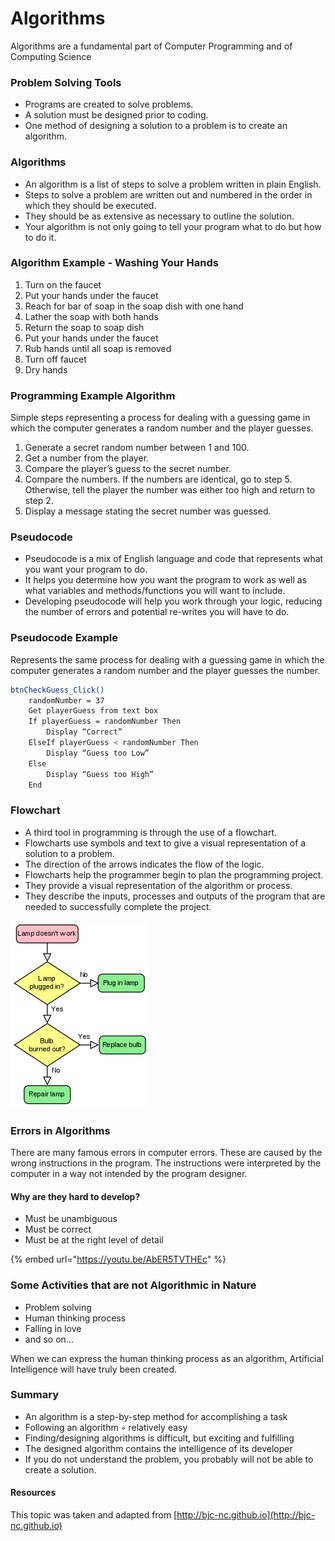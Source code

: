 # Algorithms

Algorithms are a fundamental part of Computer Programming and of Computing Science

### Problem Solving Tools

* Programs are created to solve problems.
* A solution must be designed prior to coding. 
* One method of designing a solution to a problem is to create an algorithm.

### Algorithms

* An algorithm is a list of steps to solve a problem written in plain English. 
* Steps to solve a problem are written out and numbered in the order in which they should be executed. 
* They should be as extensive as necessary to outline the solution. 
* Your algorithm is not only going to tell your program what to do but how to do it.

### Algorithm Example - Washing Your Hands

1. Turn on the faucet
2. Put your hands under the faucet
3. Reach for bar of soap in the soap dish with one hand
4. Lather the soap with both hands 
5. Return the soap to soap dish
6. Put your hands under the faucet
7. Rub hands until all soap is removed
8. Turn off faucet
9. Dry hands 

### Programming Example Algorithm

Simple steps representing a process for dealing with a guessing game in which the computer generates a random number and the player guesses. 

1. Generate a secret random number between 1 and 100. 
2. Get a number from the player. 
3. Compare the player’s guess to the secret number. 
4. Compare the numbers. If the numbers are identical, go to step 5. Otherwise, tell the player the number was either too high and return to step 2. 
5. Display a message stating the secret number was guessed.

### Pseudocode

* Pseudocode is a mix of English language and code that represents what you want your program to do. 
* It helps you determine how you want the program to work as well as what variables and methods/functions you will want to include. 
* Developing pseudocode will help you work through your logic, reducing the number of errors and potential re-writes you will have to do.

### Pseudocode Example

Represents the same process for dealing with a guessing game in which the computer generates a random number and the player guesses the number.

```bash
btnCheckGuess_Click() 
    randomNumber = 37 
    Get playerGuess from text box 
    If playerGuess = randomNumber Then 
        Display “Correct” 
    ElseIf playerGuess < randomNumber Then 
        Display “Guess too Low” 
    Else 
        Display “Guess too High” 
    End
```

### Flowchart

* A third tool in programming is through the use of a flowchart. 
* Flowcharts use symbols and text to give a visual representation of a solution to a problem.
* The direction of the arrows indicates the flow of the logic.
* Flowcharts help the programmer begin to plan the programming project. 
* They provide a visual representation of the algorithm or process. 
* They describe the inputs, processes and outputs of the program that are needed to successfully complete the project.

![](.gitbook/assets/image%20%2829%29.png)

### Errors in Algorithms

There are many famous errors in computer errors. These are caused by the wrong instructions in the program. The instructions were interpreted by the computer in a way not intended by the program designer.

#### Why are they hard to develop? 

* Must be unambiguous 
* Must be correct 
* Must be at the right level of detail

{% embed url="https://youtu.be/AbER5TVTHEc" %}

### Some Activities that are not Algorithmic in Nature

* Problem solving 
* Human thinking process 
* Falling in love 
* and so on…

When we can express the human thinking process as an algorithm, Artificial Intelligence will have truly been created.

### Summary

* An algorithm is a step-by-step method for accomplishing a task
* Following an algorithm ◦ relatively easy
* Finding/designing algorithms is difficult, but exciting and fulfilling
* The designed algorithm contains the intelligence of its developer
* If you do not understand the problem, you probably will not be able to create a solution. 

#### Resources

This topic was taken and adapted from [http://bjc-nc.github.io](http://bjc-nc.github.io)

